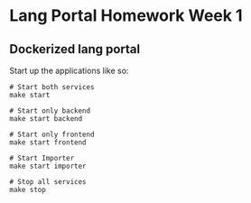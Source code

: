 # Lang Portal Homework Week 1

## Dockerized lang portal

Start up the applications like so:

```
# Start both services
make start

# Start only backend
make start backend

# Start only frontend
make start frontend

# Start Importer
make start importer

# Stop all services
make stop
```
